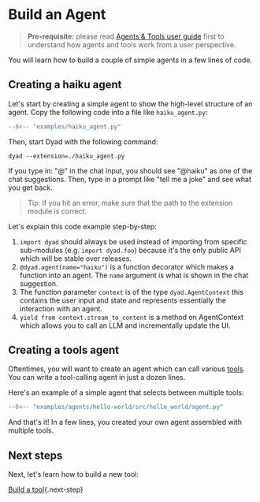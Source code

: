 # Build an Agent

> **Pre-requisite:** please read [Agents & Tools user guide](../features/agents.md) first to understand how agents and tools work from a user perspective.

You will learn how to build a couple of simple agents in a few lines of code.

## Creating a haiku agent

Let's start by creating a simple agent to show the high-level structure of an agent. Copy the following code into a file like `haiku_agent.py`:

```python title="haiku_agent.py"
--8<-- "examples/haiku_agent.py"
```

Then, start Dyad with the following command:

```shell
dyad --extension=./haiku_agent.py
```

If you type in: "@" in the chat input, you should see "@haiku" as one of the chat suggestions. Then, type in a prompt like "tell me a joke" and see what you get back.

> Tip: If you hit an error, make sure that the path to the extension module is correct.

Let's explain this code example step-by-step:

1. `import dyad` should always be used instead of importing from specific sub-modules (e.g. `import dyad.foo`) because it's the only public API which will be stable over releases.
1. `@dyad.agent(name="haiku")` is a function decorator which makes a function into an agent. The `name` argument is what is shown in the chat suggestion.
1. The function parameter `context` is of the type `dyad.AgentContext` this contains the user input and state and represents essentially the interaction with an agent.
1. `yield from context.stream_to_content` is a method on AgentContext which allows you to call an LLM and incrementally update the UI.

## Creating a tools agent

Oftentimes, you will want to create an agent which can call various [tools](./build-a-tool.md). You can write a tool-calling agent in just a dozen lines.

Here's an example of a simple agent that selects between multiple tools:

```python title="Greetings agent"
--8<-- "examples/agents/hello-world/src/hello_world/agent.py"
```

And that's it! In a few lines, you created your own agent assembled with multiple tools.

## Next steps

Next, let's learn how to build a new tool:

[Build a tool](./build-a-tool.md){.next-step}
